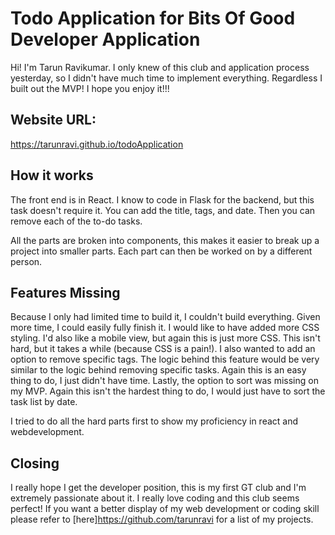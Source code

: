 # Todo Application for Bits Of Good Developer Application

Hi! I'm Tarun Ravikumar. I only knew of this club and application process yesterday, so I didn't have much time to implement everything. Regardless I built out the MVP! I hope you enjoy it!!!

## Website URL:
https://tarunravi.github.io/todoApplication

## How it works
The front end is in React. I know to code in Flask for the backend, but this task doesn't require it. You can add the title, tags, and date. Then you can remove each of the to-do tasks. 

All the parts are broken into components, this makes it easier to break up a project into smaller parts. Each part can then be worked on by a different person. 


## Features Missing
Because I only had limited time to build it, I couldn't build everything. Given more time, I could easily fully finish it. I would like to have added more CSS styling. I'd also like a mobile view, but again this is just more CSS. This isn't hard, but it takes a while (because CSS is a pain!). I also wanted to add an option to remove specific tags. The logic behind this feature would be very similar to the logic behind removing specific tasks. Again this is an easy thing to do, I just didn't have time. Lastly, the option to sort was missing on my MVP. Again this isn't the hardest thing to do, I would just have to sort the task list by date. 

I tried to do all the hard parts first to show my proficiency in react and webdevelopment. 

## Closing
I really hope I get the developer position, this is my first GT club and I'm extremely passionate about it. I really love coding and this club seems perfect! If you want a better display of my web development or coding skill please refer to [here]https://github.com/tarunravi for a list of my projects. 
